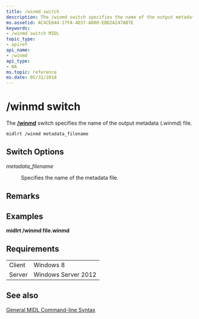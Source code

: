 ```yaml
---
title: /winmd switch
description: The /winmd switch specifies the name of the output metadata (.winmd) file.
ms.assetid: AC4CE044-17FA-4D37-A800-EDD2A247AB7E
keywords:
- /winmd switch MIDL
topic_type:
- apiref
api_name:
- /winmd
api_type:
- NA
ms.topic: reference
ms.date: 05/31/2018
---
```


# /winmd switch

The [**/winmd**](-metadata-dir.md) switch specifies the name of the output metadata (.winmd) file.

``` syntax
midlrt /winmd metadata_filename
```

## Switch Options

<dl> <dt>

*metadata\_filename* 
</dt> <dd>

Specifies the name of the metadata file.

</dd> </dl>

## Remarks

## Examples

**midlrt /winmd file.winmd**

## Requirements



|                   |                                |
|-------------------|--------------------------------|
| Client<br/> | Windows 8<br/>           |
| Server<br/> | Windows Server 2012<br/> |



## See also

<dl> <dt>

[General MIDL Command-line Syntax](general-midl-command-line-syntax.md)
</dt> </dl>

 

 





